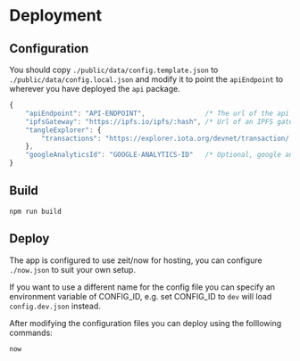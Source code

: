 # Deployment

## Configuration

You should copy `./public/data/config.template.json` to `./public/data/config.local.json` and modify it to point the `apiEndpoint` to wherever you have deployed the `api` package.

```js
{
    "apiEndpoint": "API-ENDPOINT",               /* The url of the api endpoint e.g. https://api.my-domain.com */
    "ipfsGateway": "https://ipfs.io/ipfs/:hash", /* Url of an IPFS gateway for viewing files */
    "tangleExplorer": {
        "transactions": "https://explorer.iota.org/devnet/transaction/:transactionHash"
    },
    "googleAnalyticsId": "GOOGLE-ANALYTICS-ID"   /* Optional, google analytics id */
}
```

## Build

```shell
npm run build
```

## Deploy

The app is configured to use zeit/now for hosting, you can configure `./now.json` to suit your own setup.

If you want to use a different name for the config file you can specify an environment variable of CONFIG_ID, e.g. set CONFIG_ID to `dev` will load `config.dev.json` instead.

After modifying the configuration files you can deploy using the folllowing commands:

```shell
now
```
